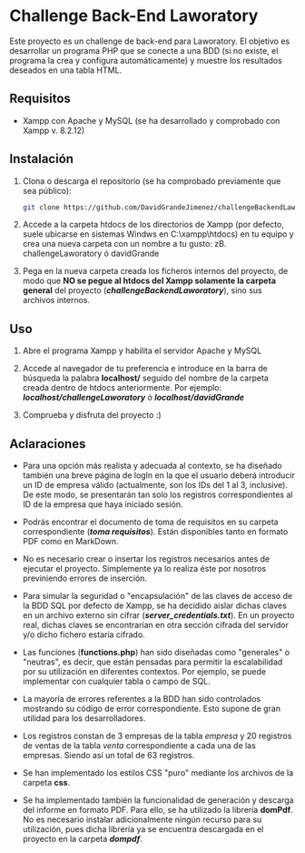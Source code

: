 # Challenge Back-End Laworatory

Este proyecto es un challenge de back-end para Laworatory. El objetivo es desarrollar un programa PHP que se conecte a una BDD (si no existe, el programa la crea y configura automáticamente) y muestre los resultados deseados en una tabla HTML.

## Requisitos
- Xampp con Apache y MySQL (se ha desarrollado y comprobado con Xampp v. 8.2.12)

## Instalación

1. Clona o descarga el repositorio (se ha comprobado previamente que sea público):
    ```bash
    git clone https://github.com/DavidGrandeJimenez/challengeBackendLaworatory.git
    ```
2. Accede a la carpeta htdocs de los directorios de Xampp (por defecto, suele ubicarse en sistemas Windws  en C:\xampp\htdocs) en tu equipo y crea una nueva carpeta con un nombre a tu gusto: zB. challengeLaworatory ó davidGrande

3. Pega en la nueva carpeta creada los ficheros internos del proyecto, de modo que **NO se pegue al htdocs del Xampp solamente la carpeta general** del proyecto (***challengeBackendLaworatory***), sino sus archivos internos.
    

## Uso

1. Abre el programa Xampp y habilita el servidor Apache y MySQL

2. Accede al navegador de tu preferencia e introduce en la barra de búsqueda la palabra **localhost/** seguido del nombre de la carpeta creada dentro de htdocs anteriormente. Por ejemplo: ***localhost/challengeLaworatory*** ó ***localhost/davidGrande***

3. Comprueba y disfruta del proyecto :)

## Aclaraciones
- Para una opción más realista y adecuada al contexto, se ha diseñado también una breve página de logIn en la que el usuario deberá introducir un ID de empresa válido (actualmente, son los IDs del 1 al 3, inclusive). De este modo, se presentarán tan solo los registros correspondientes al ID de la empresa que haya iniciado sesión.

- Podrás encontrar el documento de toma de requisitos en su carpeta correspondiente (***toma requisitos***). Están disponibles tanto en formato PDF como en MarkDown.

- No es necesario crear o insertar los registros necesarios antes de ejecutar el proyecto. Simplemente ya lo realiza éste por nosotros previniendo errores de inserción.

- Para simular la seguridad o "encapsulación" de las claves de acceso de la BDD SQL por defecto de Xampp, se ha decidido aislar dichas claves en un archivo externo sin cifrar (***server_credentials.txt***). En un proyecto real, dichas claves se encontrarían en otra sección cifrada del servidor y/o dicho fichero estaría cifrado.

- Las funciones (**functions.php**) han sido diseñadas como "generales" o "neutras", es decir, que están pensadas para permitir la escalabilidad por su utilización en diferentes contextos. Por ejemplo, se puede implementar con cualquier tabla o campo de SQL.

- La mayoría de errores referentes a la BDD han sido controlados mostrando su código de error correspondiente. Esto supone de gran utilidad para los desarrolladores.

- Los registros constan de 3 empresas de la tabla *empresa* y 20 registros de ventas de la tabla *venta* correspondiente a cada una de las empresas. Siendo así un total de 63 registros.

- Se han implementado los estilos CSS "puro" mediante los archivos de la carpeta **css**.

- Se ha implementado también la funcionalidad de generación y descarga del informe en formato PDF. Para ello, se ha utilizado la librería **domPdf**. No es necesario instalar adicionalmente ningún recurso para su utilización, pues dicha librería ya se encuentra descargada en el proyecto en la carpeta ***dompdf***.